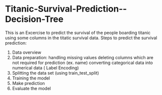 # Titanic-Survival-Prediction--Decision-Tree

This is an Excercise to predict the survival of the people boarding titanic using some columns in the titatic survival data.
Steps to predict the survival prediction:
1. Data overview
2. Data preparation: handling missing values
                     deleting columns which are not required for prediction (ex. name)
                     converting categorical data into numerical data ( Label Encoding)
3. Splitting the data set (using train_test_split)
4. Training the model
5. Make prediction
6. Evaluate the model 
